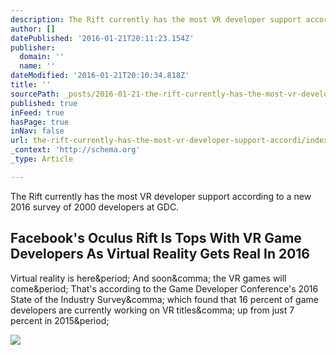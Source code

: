 ```yaml
---
description: The Rift currently has the most VR developer support according to a new 2016 survey of 2000 developers at GDC.
author: []
datePublished: '2016-01-21T20:11:23.154Z'
publisher:
  domain: ''
  name: ''
dateModified: '2016-01-21T20:10:34.818Z'
title: ''
sourcePath: _posts/2016-01-21-the-rift-currently-has-the-most-vr-developer-support-accordi.md
published: true
inFeed: true
hasPage: true
inNav: false
url: the-rift-currently-has-the-most-vr-developer-support-accordi/index.html
_context: 'http://schema.org'
_type: Article

---
```

The Rift currently has the most VR developer support according to a new 2016 survey of 2000 developers at GDC.

<article style=""><h1>Facebook's Oculus Rift Is Tops With VR Game Developers As Virtual Reality Gets Real In 2016</h1><p>Virtual reality is here&amp;period; And soon&amp;comma; the VR games will come&amp;period; That's according to the Game Developer Conference's 2016 State of the Industry Survey&amp;comma; which found that 16 percent of game developers are currently working on VR titles&amp;comma; up from just 7 percent in 2015&amp;period;</p><img src="http://s1.ibtimes.com/sites/www.ibtimes.com/files/2016/01/20/virtual-reality-2016.jpg" /></article>
